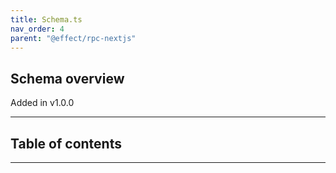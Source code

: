 ```yaml
---
title: Schema.ts
nav_order: 4
parent: "@effect/rpc-nextjs"
---
```


## Schema overview

Added in v1.0.0

---

<h2 class="text-delta">Table of contents</h2>

---

